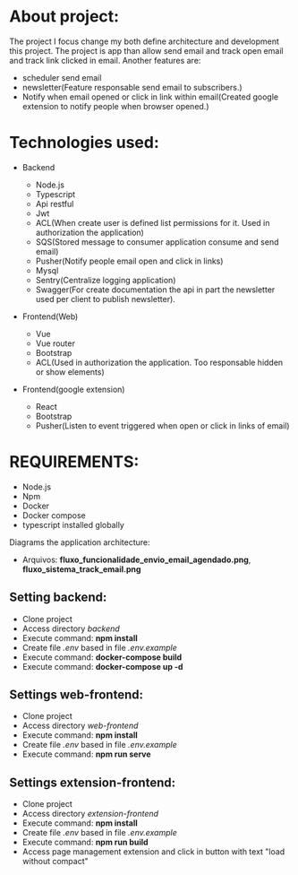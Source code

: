 About project:
==============

The project I focus change my both define architecture and development this project. The project is app than allow send email and track open email and track link clicked in email. Another features are: 
 - scheduler send email
 - newsletter(Feature responsable send email to subscribers.)
 - Notify when email opened or click in link within email(Created google extension to notify people when browser opened.)

Technologies used:
===================

- Backend
    - Node.js
    - Typescript
    - Api restful
    - Jwt
    - ACL(When create user is defined list permissions for it. Used in authorization the application)
    - SQS(Stored message to consumer application consume and send email)
    - Pusher(Notify people email open and click in links)
    - Mysql
    - Sentry(Centralize logging application)
    - Swagger(For create documentation the api in part the newsletter used per client to publish newsletter).
- Frontend(Web)
    - Vue
    - Vue router
    - Bootstrap
    - ACL(Used in authorization the application. Too responsable hidden or show elements)

- Frontend(google extension) 
    - React
    - Bootstrap
    - Pusher(Listen to event triggered when open or click in links of email)

REQUIREMENTS:
==============

- Node.js
- Npm
- Docker
- Docker compose
- typescript installed globally

Diagrams the application architecture: 
 - Arquivos: **fluxo_funcionalidade_envio_email_agendado.png**, **fluxo_sistema_track_email.png**

Setting backend:
------------------

- Clone project
- Access directory *backend*
- Execute command: **npm install**
- Create file *.env* based in file *.env.example*
- Execute command: **docker-compose build**
- Execute command: **docker-compose up -d**

Settings web-frontend:
-----------------------

- Clone project
- Access directory *web-frontend*
- Execute command: **npm install**
- Create file *.env* based in file *.env.example*
- Execute command: **npm run serve**


Settings extension-frontend:
-----------------------

- Clone project
- Access directory *extension-frontend*
- Execute command: **npm install**
- Create file *.env* based in file *.env.example*
- Execute command: **npm run build**
- Access page management extension and click in button with text "load without compact"

